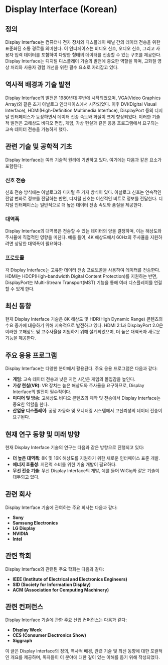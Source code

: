 # Display Interface (Korean)

## 정의
Display Interface는 컴퓨터나 전자 장치와 디스플레이 패널 간의 데이터 전송을 위한 표준화된 소통 경로를 의미한다. 이 인터페이스는 비디오 신호, 오디오 신호, 그리고 사용자 입력 데이터를 포함하여 다양한 형태의 데이터를 전송할 수 있는 구조를 제공한다. Display Interface는 디지털 디스플레이 기술의 발전에 중요한 역할을 하며, 고화질 영상 처리와 사용자 경험 개선을 위한 필수 요소로 자리잡고 있다.

## 역사적 배경과 기술 발전
Display Interface의 발전은 1980년대 후반에 시작되었으며, VGA(Video Graphics Array)와 같은 초기 아날로그 인터페이스에서 시작되었다. 이후 DVI(Digital Visual Interface), HDMI(High-Definition Multimedia Interface), DisplayPort 등의 디지털 인터페이스가 등장하면서 데이터 전송 속도와 화질이 크게 향상되었다. 이러한 기술적 발전은 고해상도 비디오 편집, 게임, 가상 현실과 같은 응용 프로그램에서 요구되는 고속 데이터 전송을 가능하게 했다.

## 관련 기술 및 공학적 기초
Display Interface는 여러 기술적 원리에 기반하고 있다. 여기에는 다음과 같은 요소가 포함된다:

### 신호 전송
신호 전송 방식에는 아날로그와 디지털 두 가지 방식이 있다. 아날로그 신호는 연속적인 전압 변화로 정보를 전달하는 반면, 디지털 신호는 이산적인 비트로 정보를 전달한다. 디지털 인터페이스는 일반적으로 더 높은 데이터 전송 속도와 품질을 제공한다.

### 대역폭
Display Interface의 대역폭은 전송할 수 있는 데이터의 양을 결정하며, 이는 해상도와 주사율에 직접적인 영향을 미친다. 예를 들어, 4K 해상도에서 60Hz의 주사율을 지원하려면 상당한 대역폭이 필요하다.

### 프로토콜
각 Display Interface는 고유한 데이터 전송 프로토콜을 사용하여 데이터를 전송한다. HDMI는 HDCP(High-bandwidth Digital Content Protection)를 지원하는 반면, DisplayPort는 Multi-Stream Transport(MST) 기능을 통해 여러 디스플레이를 연결할 수 있게 한다.

## 최신 동향
현재 Display Interface 기술은 8K 해상도 및 HDR(High Dynamic Range) 콘텐츠의 수요 증가에 대응하기 위해 지속적으로 발전하고 있다. HDMI 2.1과 DisplayPort 2.0은 이러한 고해상도 및 고주사율을 지원하기 위해 설계되었으며, 더 높은 대역폭과 새로운 기능을 제공한다.

## 주요 응용 프로그램
Display Interface는 다양한 분야에서 활용된다. 주요 응용 프로그램은 다음과 같다:

- **게임**: 고속 데이터 전송과 낮은 지연 시간은 게임의 몰입감을 높인다.
- **가상 현실(VR)**: VR 장치는 높은 해상도와 주사율을 요구하므로, Display Interface의 발전이 필수적이다.
- **미디어 및 방송**: 고해상도 비디오 콘텐츠의 제작 및 전송에서 Display Interface는 중요한 역할을 한다.
- **산업용 디스플레이**: 공장 자동화 및 모니터링 시스템에서 고신뢰성의 데이터 전송이 요구된다.

## 현재 연구 동향 및 미래 방향
현재 Display Interface 기술의 연구는 다음과 같은 방향으로 진행되고 있다:

- **더 높은 대역폭**: 8K 및 16K 해상도를 지원하기 위한 새로운 인터페이스 표준 개발.
- **에너지 효율성**: 저전력 소비를 위한 기술 개발이 필요하다.
- **무선 전송 기술**: 무선 Display Interface의 개발, 예를 들어 WiGig와 같은 기술이 대두되고 있다.

## 관련 회사
Display Interface 기술에 관여하는 주요 회사는 다음과 같다:

- **Sony**
- **Samsung Electronics**
- **LG Display**
- **NVIDIA**
- **Intel**

## 관련 학회
Display Interface와 관련된 주요 학회는 다음과 같다:

- **IEEE (Institute of Electrical and Electronics Engineers)**
- **SID (Society for Information Display)**
- **ACM (Association for Computing Machinery)**

## 관련 컨퍼런스
Display Interface 기술에 관한 주요 산업 컨퍼런스는 다음과 같다:

- **Display Week**
- **CES (Consumer Electronics Show)**
- **Siggraph**

이 글은 Display Interface의 정의, 역사적 배경, 관련 기술 및 최신 동향에 대한 포괄적인 개요를 제공하며, 독자들이 이 분야에 대한 깊이 있는 이해를 돕기 위해 작성되었다.